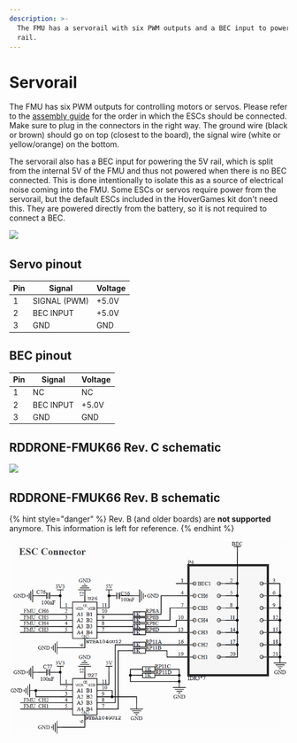 ```yaml
---
description: >-
  The FMU has a servorail with six PWM outputs and a BEC input to power the 5V
  rail.
---
```


# Servorail

The FMU has six PWM outputs for controlling motors or servos. Please refer to the [assembly guide](../../userguide/assembly/connecting-all-fmu-wires.md#servorail) for the order in which the ESCs should be connected. Make sure to plug in the connectors in the right way. The ground wire (black or brown) should go on top (closest to the board), the signal wire (white or yellow/orange) on the bottom.

The servorail also has a BEC input for powering the 5V rail, which is split from the internal 5V of the FMU and thus not powered when there is no BEC connected. This is done intentionally to isolate this as a source of electrical noise coming into the FMU. Some ESCs or servos require power from the servorail, but the default ESCs included in the HoverGames kit don't need this. They are powered directly from the battery, so it is not required to connect a BEC.

![](../../.gitbook/assets/PWM\_ports.PNG)

## Servo pinout

| Pin | Signal       | Voltage |
| --- | ------------ | ------- |
| 1   | SIGNAL (PWM) | +5.0V   |
| 2   | BEC INPUT    | +5.0V   |
| 3   | GND          | GND     |

## BEC pinout

| Pin | Signal    | Voltage |
| --- | --------- | ------- |
| 1   | NC        | NC      |
| 2   | BEC INPUT | +5.0V   |
| 3   | GND       | GND     |

## RDDRONE-FMUK66 Rev. C schematic

![](<../../.gitbook/assets/image (75).png>)

## RDDRONE-FMUK66 Rev. B schematic

{% hint style="danger" %}
Rev. B (and older boards) are **not supported** anymore. This information is left for reference.
{% endhint %}

![](<../../.gitbook/assets/servo (2) (1).png>)


